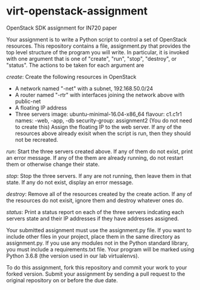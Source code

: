 # virt-openstack-assignment
OpenStack SDK assignment for IN720 paper

Your assignment is to write a Python script to control a set of 
OpenStack resources. This repository contains a file, assignment.py
that provides the top level structure of the program you will write.
In particular, it is invoked with one argument that is one of
"create", "run", "stop", "destroy", or "status". The actions to 
be taken for each argument are

*create*: Create the following resources in OpenStack
  - A network named "<username>-net" with a subnet, 192.168.50.0/24
  - A router named "<username>-rtr" with interfaces joining the network
    above with public-net
  - A floating IP address
  - Three servers
        image: ubuntu-minimal-16.04-x86_64
        flavour: c1.c1r1
        names: <username>-web, <username>-app, <username>-db
        security-group: assignment2 (You do not need to create this)
  Assign the floating IP to the web server.
  If any of the resources above already exisit when the script is run, then they 
  should not be recreated.

*run*: Start the three servers created above. If any of them do not exist, 
print an error message. If any of the them are already running, do not restart
them or otherwise change their state.

*stop*: Stop the three servers. If any are not running, then leave them in
that state. If any do not exist, display an error message.

*destroy*: Remove all of the resources created by the create action. If any
of the resources do not exisit, ignore them and destroy whatever ones do.

*status*: Print a status report on each of the three servers indcating
each servers state and their IP addresses if they have addresses assigned.

Your submitted assignment must use the assignment.py file. If you want to 
include other files in your project, place them in the same directory as assignment.py.
If you use any modules not in the Python standard library, you must include a
requirements.txt file. Your program will be marked using Python 3.6.8 (the version
used in our lab virtualenvs).

To do this assignment, fork this repository and commit your work to your forked
version. Submit your assignment by sending a pull request to the original repository
on or before the due date.          

